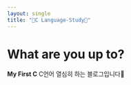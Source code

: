 ```yaml
---
layout: single
title: "🧩C Language-Study🧩"
---
```


# What are you up to?

**My First C** C언어 열심히 하는 블로그입니다🤞
